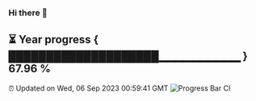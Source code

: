 ### Hi there 👋
⏳ Year progress { ████████████████████▁▁▁▁▁▁▁▁▁▁ } 67.96 %
---
⏰ Updated on Wed, 06 Sep 2023 00:59:41 GMT
![Progress Bar CI](https://github.com/liununu/liununu/workflows/Progress%20Bar%20CI/badge.svg)
